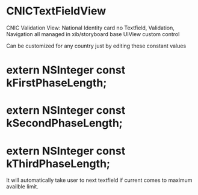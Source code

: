 # CNICTextFieldView
CNIC Validation View: National Identity card no Textfield,  Validation, Navigation all managed in xib/storyboard base UIView custom control

Can be customized for any country just by editing these constant values

# extern NSInteger const kFirstPhaseLength;
# extern NSInteger const kSecondPhaseLength;
# extern NSInteger const kThirdPhaseLength;

It will automatically take user to next textfield if current comes to maximum availble limit.

